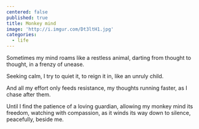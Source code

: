 ```yaml
---
centered: false
published: true
title: Monkey mind
image: 'http://i.imgur.com/Dt3ltH1.jpg'
categories:
  - life
---
```

Sometimes my mind roams
like a restless animal,
darting from thought to thought,
in a frenzy of unease.

Seeking calm,
I try to quiet it,
to reign it in,
like an unruly child.

And all my effort
only feeds resistance,
my thoughts running faster,
as I chase after them.

Until I find the patience 
of a loving guardian,
allowing my monkey mind 
its freedom,
watching with compassion,
as it winds its way down
to silence,
peacefully,
beside me.
